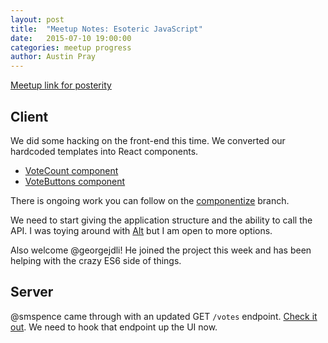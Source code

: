 ```yaml
---
layout: post
title:  "Meetup Notes: Esoteric JavaScript"
date:   2015-07-10 19:00:00
categories: meetup progress
author: Austin Pray
---
```


[Meetup link for posterity](http://www.meetup.com/Dallas-Web-Mobile-Development-Meetup/events/223651493/)

## Client

We did some hacking on the front-end this time. We converted our hardcoded templates into React components.

- [VoteCount component](https://github.com/liveplant/liveplant.io/commit/0120d2b341e9f7fe43298a5106b774b95fb1acbd)
- [VoteButtons component](https://github.com/liveplant/liveplant.io/commit/a24efdf2bbccec565c5c945be1ee5ff7894596df)

There is ongoing work you can follow on the [componentize](https://github.com/liveplant/liveplant.io/tree/componentize) branch. 

We need to start giving the application structure and the ability to call the API. I was toying around with [Alt](http://alt.js.org/) but I am open to more options.

Also welcome @georgejdli! He joined the project this week and has been helping with the crazy ES6 side of things.

## Server

@smspence came through with an updated GET `/votes` endpoint. [Check it out](https://github.com/liveplant/liveplant-server/pull/27). We need to hook that endpoint up the UI now.
